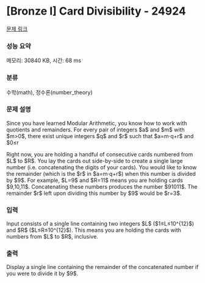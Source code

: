 # [Bronze I] Card Divisibility - 24924 

[문제 링크](https://www.acmicpc.net/problem/24924) 

### 성능 요약

메모리: 30840 KB, 시간: 68 ms

### 분류

수학(math), 정수론(number_theory)

### 문제 설명

<p>Since you have learned Modular Arithmetic, you know how to work with quotients and remainders. For every pair of integers $a$ and $m$ with $m>0$, there exist unique integers $q$ and $r$ such that $a=m⋅q+r$ and $0≤r<m$. But this is a bit simple, you wonder if you can do something more interesting with this theory.</p>

<p>Right now, you are holding a handful of consecutive cards numbered from $L$ to $R$. You lay the cards out side-by-side to create a single large number (i.e. concatenating the digits of your cards). You would like to know the remainder (which is the $r$ in $a=m⋅q+r$) when this number is divided by $9$. For example, $L=9$ and $R=11$ means you are holding cards $9,10,11$. Concatenating these numbers produces the number $91011$. The remainder $r$ left upon dividing this number by $9$ would be $r=3$.</p>

### 입력 

 <p>Input consists of a single line containing two integers $L$ ($1≤L≤10^{12}$) and $R$ ($L≤R≤10^{12}$). This means you are holding the cards with numbers from $L$ to $R$, inclusive.</p>

### 출력 

 <p>Display a single line containing the remainder of the concatenated number if you were to divide it by $9$.</p>

